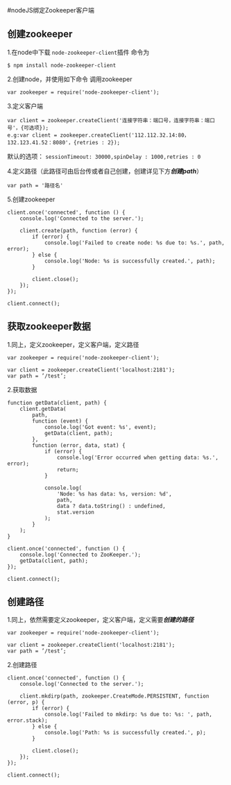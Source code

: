 #nodeJS绑定Zookeeper客户端

## 创建zookeeper
1.在node中下载 `node-zookeeper-client`插件
命令为

```
$ npm install node-zookeeper-client
```

2.创建node，并使用如下命令 调用zookeeper

```
var zookeeper = require('node-zookeeper-client');
```

3.定义客户端

```
var client = zookeeper.createClient('连接字符串：端口号，连接字符串：端口号'，{可选项});
e.g:var client = zookeeper.createClient('112.112.32.14:80，132.123.41.52：8080'，{retries : 2});

```
默认的选项：
`sessionTimeout: 30000,spinDelay : 1000,retries : 0`

4.定义路径（此路径可由后台传或者自己创建，创建详见下方***创建path***）

```
var path = '路径名'
```

5.创建zookeeper

```
client.once('connected', function () {
    console.log('Connected to the server.');
 
    client.create(path, function (error) {
        if (error) {
            console.log('Failed to create node: %s due to: %s.', path, error);
        } else {
            console.log('Node: %s is successfully created.', path);
        }
 
        client.close();
    });
});
 
client.connect();
```


## 获取zookeeper数据

1.同上，定义zookeeper，定义客户端，定义路径

```
var zookeeper = require('node-zookeeper-client');
 
var client = zookeeper.createClient('localhost:2181');
var path = ’/test’;
```

2.获取数据

```
function getData(client, path) {
    client.getData(
        path,
        function (event) {
            console.log('Got event: %s', event);
            getData(client, path);
        },
        function (error, data, stat) {
            if (error) {
                console.log('Error occurred when getting data: %s.', error);
                return;
            }

            console.log(
                'Node: %s has data: %s, version: %d',
                path,
                data ? data.toString() : undefined,
                stat.version
            );
        }
    );
}

client.once('connected', function () {
    console.log('Connected to ZooKeeper.');
    getData(client, path);
});

client.connect();

```

## 创建路径

1.同上，依然需要定义zookeeper，定义客户端，定义需要***创建的路径***

```
var zookeeper = require('node-zookeeper-client');
 
var client = zookeeper.createClient('localhost:2181');
var path = ’/test’;
```

2.创建路径

```
client.once('connected', function () {
    console.log('Connected to the server.');

    client.mkdirp(path, zookeeper.CreateMode.PERSISTENT, function (error, p) {
        if (error) {
            console.log('Failed to mkdirp: %s due to: %s: ', path, error.stack);
        } else {
            console.log('Path: %s is successfully created.', p);
        }

        client.close();
    });
});

client.connect();
```